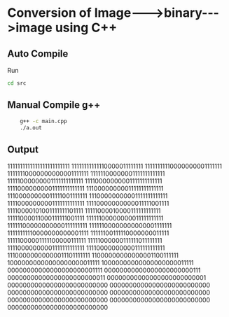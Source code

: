 # Conversion of Image--->binary--->image using C++ 

## Auto Compile

Run
```bash
cd src
```
## Manual Compile g++
```bash
    g++ -c main.cpp
    ./a.out

```
## Output

1111111111111111111111111
11111111111110000011111111
11111111110000000001111111
11111110000000000001111111
11111100000001111111111111
11111000000001111111111111
11110000000001111111111111
11110000000001111111111111
11100000000011111111111111
11100000000011111001111111
11100000000001111111111111
11110000000001111111111111
11110000000000011111001111
11110000101001111111101111
11111000010000111111111111
11111000011000111111001111
11111100000000011111111111
11111100000000000111111111
11111100000000000001111111
11111111110000000000001111
11111100111110000000011111
11111000001111100000111111
11111000000111111011111111
11110000000001111111111111
11110000000000111111111111
11100000000000011101111111
11000000000000001100111111
10000000000000000000011111
10000000000000000000011111
00000000000000000000001111
00000000000000000000000111
00000000000000000000000011
00000000000000000000000001
00000000000000000000000000
00000000000000000000000000
00000000000000000000000000
00000000000000000000000000
00000000000000000000000000
00000000000000000000000000
00000000000000000000000000
